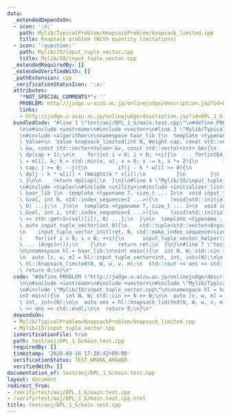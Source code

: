```yaml
---
data:
  _extendedDependsOn:
  - icon: ':x:'
    path: Mylib/TypicalProblem/KnapsackProblem/knapsack_limited.cpp
    title: Knapsack problem (With quantity limitations)
  - icon: ':question:'
    path: Mylib/IO/input_tuple_vector.cpp
    title: Mylib/IO/input_tuple_vector.cpp
  _extendedRequiredBy: []
  _extendedVerifiedWith: []
  _pathExtension: cpp
  _verificationStatusIcon: ':x:'
  attributes:
    '*NOT_SPECIAL_COMMENTS*': ''
    PROBLEM: http://judge.u-aizu.ac.jp/onlinejudge/description.jsp?id=DPL_1_G
    links:
    - http://judge.u-aizu.ac.jp/onlinejudge/description.jsp?id=DPL_1_G
  bundledCode: "#line 1 \"test/aoj/DPL_1_G/main.test.cpp\"\n#define PROBLEM \"http://judge.u-aizu.ac.jp/onlinejudge/description.jsp?id=DPL_1_G\"\
    \n\n#include <iostream>\n#include <vector>\n#line 3 \"Mylib/TypicalProblem/KnapsackProblem/knapsack_limited.cpp\"\
    \n#include <algorithm>\n\nnamespace haar_lib {\n  template <typename Weight, typename\
    \ Value>\n  Value knapsack_limited(int N, Weight cap, const std::vector<Weight>\
    \ &w, const std::vector<Value> &v, const std::vector<int> &m){\n    std::vector<Value>\
    \ dp(cap + 1);\n\n    for(int i = 0; i < N; ++i){\n      for(int64_t a = 1, x\
    \ = m[i], k; k = std::min(x, a), x > 0; x -= k, a *= 2){\n        for(int j =\
    \ cap; j >= 0; --j){\n          if(j - k * w[i] >= 0){\n            dp[j] = std::max(dp[j],\
    \ dp[j - k * w[i]] + (Weight)k * v[i]);\n          }\n        }\n      }\n   \
    \ }\n\n    return dp[cap];\n  }\n}\n#line 4 \"Mylib/IO/input_tuple_vector.cpp\"\
    \n#include <tuple>\n#include <utility>\n#include <initializer_list>\n\nnamespace\
    \ haar_lib {\n  template <typename T, size_t ... I>\n  void input_tuple_vector_init(T\
    \ &val, int N, std::index_sequence<I ...>){\n    (void)std::initializer_list<int>{(void(std::get<I>(val).resize(N)),\
    \ 0) ...};\n  }\n\n  template <typename T, size_t ... I>\n  void input_tuple_vector_helper(T\
    \ &val, int i, std::index_sequence<I ...>){\n    (void)std::initializer_list<int>{(void(std::cin\
    \ >> std::get<I>(val)[i]), 0) ...};\n  }\n\n  template <typename ... Args>\n \
    \ auto input_tuple_vector(int N){\n    std::tuple<std::vector<Args> ...> ret;\n\
    \n    input_tuple_vector_init(ret, N, std::make_index_sequence<sizeof ... (Args)>());\n\
    \    for(int i = 0; i < N; ++i){\n      input_tuple_vector_helper(ret, i, std::make_index_sequence<sizeof\
    \ ... (Args)>());\n    }\n\n    return ret;\n  }\n}\n#line 7 \"test/aoj/DPL_1_G/main.test.cpp\"\
    \n\nnamespace hl = haar_lib;\n\nint main(){\n  int N, W; std::cin >> N >> W;\n\
    \n  auto [v, w, m] = hl::input_tuple_vector<int, int, int>(N);\n\n  auto ans =\
    \ hl::knapsack_limited(N, W, w, v, m);\n  std::cout << ans << std::endl;\n\n \
    \ return 0;\n}\n"
  code: "#define PROBLEM \"http://judge.u-aizu.ac.jp/onlinejudge/description.jsp?id=DPL_1_G\"\
    \n\n#include <iostream>\n#include <vector>\n#include \"Mylib/TypicalProblem/KnapsackProblem/knapsack_limited.cpp\"\
    \n#include \"Mylib/IO/input_tuple_vector.cpp\"\n\nnamespace hl = haar_lib;\n\n\
    int main(){\n  int N, W; std::cin >> N >> W;\n\n  auto [v, w, m] = hl::input_tuple_vector<int,\
    \ int, int>(N);\n\n  auto ans = hl::knapsack_limited(N, W, w, v, m);\n  std::cout\
    \ << ans << std::endl;\n\n  return 0;\n}\n"
  dependsOn:
  - Mylib/TypicalProblem/KnapsackProblem/knapsack_limited.cpp
  - Mylib/IO/input_tuple_vector.cpp
  isVerificationFile: true
  path: test/aoj/DPL_1_G/main.test.cpp
  requiredBy: []
  timestamp: '2020-09-16 17:10:42+09:00'
  verificationStatus: TEST_WRONG_ANSWER
  verifiedWith: []
documentation_of: test/aoj/DPL_1_G/main.test.cpp
layout: document
redirect_from:
- /verify/test/aoj/DPL_1_G/main.test.cpp
- /verify/test/aoj/DPL_1_G/main.test.cpp.html
title: test/aoj/DPL_1_G/main.test.cpp
---
```

